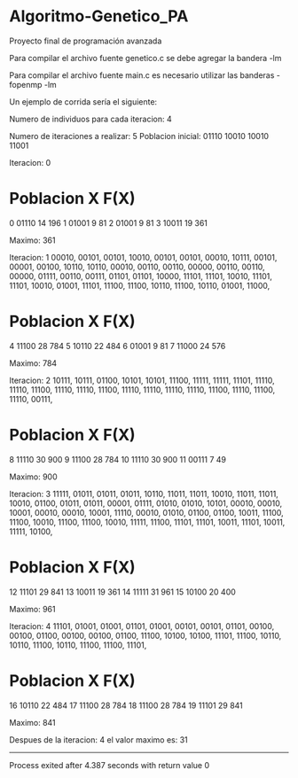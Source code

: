 # Algoritmo-Genetico_PA
Proyecto final de programación avanzada

Para compilar el archivo fuente genetico.c se debe agregar la bandera -lm

Para compilar el archivo fuente main.c es necesario utilizar las banderas -fopenmp -lm

Un ejemplo de corrida sería el siguiente:

Numero de individuos para cada iteracion:
4

Numero de iteraciones a realizar:
5
Poblacion inicial:
01110
10010
10010
11001

Iteracion: 0


#        Poblacion       X       F(X)

0       01110            14      196
1       01001            9       81
2       01001            9       81
3       10011            19      361

Maximo: 361

Iteracion: 1
00010, 00101, 00101, 10010, 00101, 00101, 00010, 10111, 00101, 00001, 00100, 10110, 10110, 00010, 00110, 00110, 00000, 00110, 00110, 00000, 01111, 00110, 00111, 01101, 01101, 10000, 11101, 11101, 10010, 11101, 11101, 10010, 01001, 11101, 11100, 11100, 10110, 11100, 10110, 01001, 11000,

#        Poblacion       X       F(X)

4       11100            28      784
5       10110            22      484
6       01001            9       81
7       11000            24      576

Maximo: 784

Iteracion: 2
10111, 10111, 01100, 10101, 10101, 11100, 11111, 11111, 11101, 11110, 11110, 11100, 11110, 11110, 11100, 11110, 11110, 11110, 11110, 11100, 11110, 11100, 11110, 00111,

#        Poblacion       X       F(X)

8       11110            30      900
9       11100            28      784
10      11110            30      900
11      00111            7       49

Maximo: 900

Iteracion: 3
11111, 01011, 01011, 01011, 10110, 11011, 11011, 10010, 11011, 11011, 10010, 01100, 01011, 01011, 00001, 01111, 01010, 01010, 10101, 00010, 00010, 10001, 00010, 00010, 10001, 11110, 00010, 01010, 01100, 01100, 10011, 11100, 11100, 10010, 11100, 11100, 10010, 11111, 11100, 11101, 11101, 10011, 11101, 10011, 11111, 10100,

#        Poblacion       X       F(X)

12      11101            29      841
13      10011            19      361
14      11111            31      961
15      10100            20      400

Maximo: 961

Iteracion: 4
11101, 01001, 01001, 01101, 01001, 00101, 00101, 01101, 00100, 00100, 01100, 00100, 00100, 01100, 11100, 10100, 10100, 11101, 11100, 10110, 10110, 11100, 10110, 11100, 11100, 11101,

#        Poblacion       X       F(X)

16      10110            22      484
17      11100            28      784
18      11100            28      784
19      11101            29      841

Maximo: 841

Despues de la iteracion: 4 el valor maximo es: 31

--------------------------------
Process exited after 4.387 seconds with return value 0

